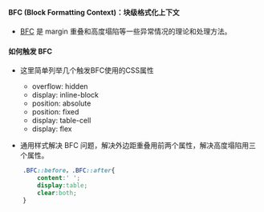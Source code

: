 <!--
 * @Date: 2022-08-09
 * @Author: 马晓川 maxc@dustess.com
 * @LastEditors: 马晓川 maxc@dustess.com
 * @LastEditTime: 2022-08-18
 * @Description: Css 常见问题
-->
#### BFC (Block Formatting Context)：块级格式化上下文
* [BFC](https://developer.mozilla.org/zh-CN/docs/Web/Guide/CSS/Block_formatting_context) 是 margin 重叠和高度塌陷等一些异常情况的理论和处理方法。

#### 如何触发 BFC
* 这里简单列举几个触发BFC使用的CSS属性
  * overflow: hidden
  * display: inline-block
  * position: absolute
  * position: fixed
  * display: table-cell
  * display: flex

* 通用样式解决 BFC 问题，解决外边距重叠用前两个属性，解决高度塌陷用三个属性。
```Css
    .BFC::before，.BFC::after{
        content:' ';
        display:table;
        clear:both;
    }
```